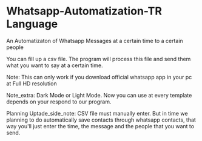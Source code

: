 # Whatsapp-Automatization-TR Language
An Automatizaton of Whatsapp Messages at a certain time to a certain people

You can fill up a csv file. The program will process this file and send them what you want to say at a certain time.

Note: This can only work if you download official whatsapp app in your pc at Full HD resolution 

Note_extra: Dark Mode or Light Mode. Now you can use at every template depends on your respond to our program.


Planning Uptade_side_note: CSV file must manually enter. But in time we planning to do automatically save contacts through whatsapp contacts, that way you'll just enter the time, the message and the people that you want to send. 

